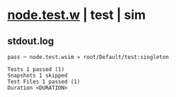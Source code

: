 # [node.test.w](../../../../../../tests/sdk_tests/std/node.test.w) | test | sim

## stdout.log
```log
pass ─ node.test.wsim » root/Default/test:singleton

Tests 1 passed (1)
Snapshots 1 skipped
Test Files 1 passed (1)
Duration <DURATION>
```

